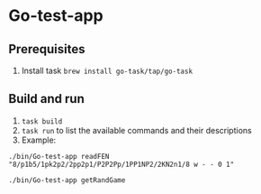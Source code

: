 # Go-test-app
## Prerequisites
1. Install task `brew install go-task/tap/go-task`

## Build and run
1. `task build`
2. `task run` to list the available commands and their descriptions
3. Example: 

```
./bin/Go-test-app readFEN "8/p1b5/1pk2p2/2pp2p1/P2P2Pp/1PP1NP2/2KN2n1/8 w - - 0 1"
```
```
./bin/Go-test-app getRandGame
```